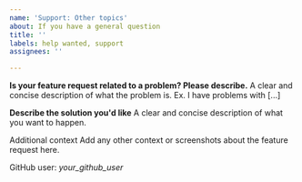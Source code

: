 ```yaml
---
name: 'Support: Other topics'
about: If you have a general question
title: ''
labels: help wanted, support
assignees: ''

---
```


**Is your feature request related to a problem? Please describe.**
A clear and concise description of what the problem is. Ex. I have problems with [...]

**Describe the solution you'd like**
A clear and concise description of what you want to happen.

Additional context
Add any other context or screenshots about the feature request here.

GitHub user: *your_github_user*
